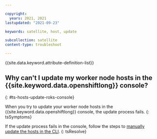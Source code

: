 ```yaml
---

copyright:
  years: 2021, 2021
lastupdated: "2021-09-23"

keywords: satellite, host, update

subcollection: satellite
content-type: troubleshoot

---
```

{{site.data.keyword.attribute-definition-list}}


## Why can't I update my worker node hosts in the {{site.keyword.data.openshiftlong}} console?
{: #ts-hosts-update-roks-console}

When you try to update your worker node hosts in the {{site.keyword.data.openshiftlong}} console, the update process fails. 
{: tsSymptoms}

If the update process fails in the console, follow the steps to [manually update the hosts in the CLI](/docs/satellite?topic=satellite-hosts#host-update-CLI).
{: tsResolve}

